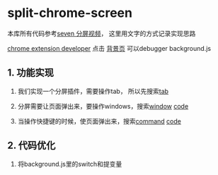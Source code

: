 # split-chrome-screen
本库所有代码参考[seven 分屏视频](https://www.bilibili.com/video/av94736617?p=1)，
这里用文字的方式记录实现思路

[chrome extension developer](https://developer.chrome.com/extensions)
点击 [背景页](chrome://extensions/) 可以debugger background.js
## 1. 功能实现
1. 我们实现一个分屏插件，需要操作tab， 所以先搜索[tab](https://developer.chrome.com/extensions/tabs)
2. 分屏需要让页面弹出来，要操作windows，搜索[window](https://developer.chrome.com/extensions/windows) 
[code](https://github.com/Brynn-hub/split-chrome-screen/tree/feature/init-extension)

3. 当操作快捷键的时候，使页面弹出来，搜索[command](https://developer.chrome.com/extensions/commands)
[code](https://github.com/Brynn-hub/split-chrome-screen/tree/feature/add-command)

## 2. 代码优化
1. 将background.js里的switch和提变量